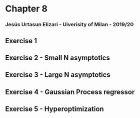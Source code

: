 # Chapter 8

### Jesús Urtasun Elizari - Uiverisity of Milan - 2019/20

## Exercise 1 

## Exercise 2 - Small N asymptotics

## Exercise 3 - Large N asymptotics

## Exercise 4 - Gaussian Process regressor

## Exercise 5 - Hyperoptimization